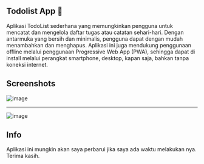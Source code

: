 ## Todolist App 📝

Aplikasi TodoList sederhana yang memungkinkan pengguna untuk mencatat dan mengelola daftar tugas atau catatan sehari-hari. Dengan antarmuka yang bersih dan minimalis, pengguna dapat dengan mudah menambahkan dan menghapus. Aplikasi ini juga mendukung penggunaan offline melalui penggunaan Progressive Web App (PWA), sehingga dapat di install melalui perangkat smartphone, desktop, kapan saja, bahkan tanpa koneksi internet.

## Screenshots

![image](https://github.com/user-attachments/assets/052f8dc7-bdee-4209-b842-54d543c2d139)

<hr/>

![image](https://github.com/user-attachments/assets/d5e7546f-4a41-45e7-bffc-5def7656956b)

## Info

Aplikasi ini mungkin akan saya perbarui jika saya ada waktu melakukan nya. Terima kasih.

